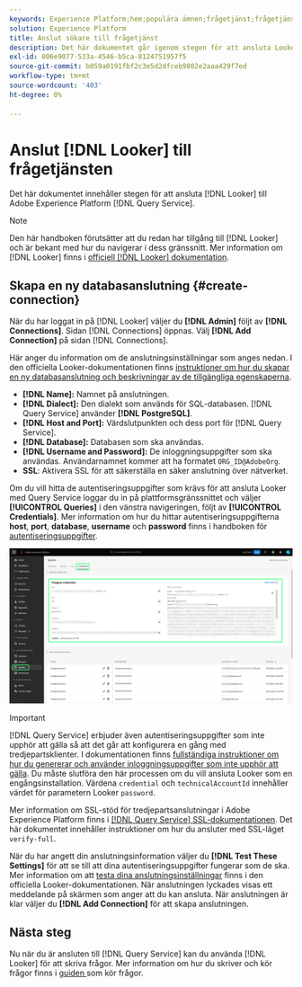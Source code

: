 ```yaml
---
keywords: Experience Platform;hem;populära ämnen;frågetjänst;frågetjänst;Sökare;sökare;ansluta till frågetjänst;
solution: Experience Platform
title: Anslut sökare till frågetjänst
description: Det här dokumentet går igenom stegen för att ansluta Looker till Adobe Experience Platform Query Service.
exl-id: 806e9077-533a-4546-b5ca-8124751957f5
source-git-commit: b059a0191fbf2c3e5d2dfceb9802e2aaa429f7ed
workflow-type: tm+mt
source-wordcount: '403'
ht-degree: 0%

---
```


# Anslut [!DNL Looker] till frågetjänsten

Det här dokumentet innehåller stegen för att ansluta [!DNL Looker] till Adobe Experience Platform [!DNL Query Service].

>[!NOTE]
>
> Den här handboken förutsätter att du redan har tillgång till [!DNL Looker] och är bekant med hur du navigerar i dess gränssnitt. Mer information om [!DNL Looker] finns i [officiell [!DNL Looker] dokumentation](https://docs.looker.com/).

## Skapa en ny databasanslutning {#create-connection}

När du har loggat in på [!DNL Looker] väljer du **[!DNL Admin]** följt av **[!DNL Connections]**. Sidan [!DNL Connections] öppnas. Välj **[!DNL Add Connection]** på sidan [!DNL Connections].

Här anger du information om de anslutningsinställningar som anges nedan. I den officiella Looker-dokumentationen finns [instruktioner om hur du skapar en ny databasanslutning och beskrivningar av de tillgängliga egenskaperna](https://cloud.google.com/looker/docs/connecting-to-your-db#creating_a_new_database_connection).

- **[!DNL Name]:** Namnet på anslutningen.
- **[!DNL Dialect]:** Den dialekt som används för SQL-databasen. [!DNL Query Service] använder **[!DNL PostgreSQL]**.
- **[!DNL Host and Port]:** Värdslutpunkten och dess port för [!DNL Query Service].
- **[!DNL Database]:** Databasen som ska användas.
- **[!DNL Username and Password]:** De inloggningsuppgifter som ska användas. Användarnamnet kommer att ha formatet `ORG_ID@AdobeOrg`.
- **SSL**: Aktivera SSL för att säkerställa en säker anslutning över nätverket.

Om du vill hitta de autentiseringsuppgifter som krävs för att ansluta Looker med Query Service loggar du in på plattformsgränssnittet och väljer **[!UICONTROL Queries]** i den vänstra navigeringen, följt av **[!UICONTROL Credentials]**. Mer information om hur du hittar autentiseringsuppgifterna **host**, **port**, **database**, **username** och **password** finns i handboken för [autentiseringsuppgifter](../ui/credentials.md).

![Sidan Autentiseringsuppgifter på arbetsytan för Experience Platform-frågor med autentiseringsuppgifter och Utgående autentiseringsuppgifter markerade.](../images/clients/looker/query-service-credentials-page.png)

>[!IMPORTANT]
>
>[!DNL Query Service] erbjuder även autentiseringsuppgifter som inte upphör att gälla så att det går att konfigurera en gång med tredjepartsklienter. I dokumentationen finns [fullständiga instruktioner om hur du genererar och använder inloggningsuppgifter som inte upphör att gälla](../ui/credentials.md#non-expiring-credentials). Du måste slutföra den här processen om du vill ansluta Looker som en engångsinstallation. Värdena `credential` och `technicalAccountId` innehåller värdet för parametern Looker `password`.

Mer information om SSL-stöd för tredjepartsanslutningar i Adobe Experience Platform finns i [[!DNL Query Service] SSL-dokumentationen](./ssl-modes.md). Det här dokumentet innehåller instruktioner om hur du ansluter med SSL-läget `verify-full`.

När du har angett din anslutningsinformation väljer du **[!DNL Test These Settings]** för att se till att dina autentiseringsuppgifter fungerar som de ska. Mer information om att [testa dina anslutningsinställningar](https://cloud.google.com/looker/docs/connecting-to-your-db#testing_your_connection_settings) finns i den officiella Looker-dokumentationen. När anslutningen lyckades visas ett meddelande på skärmen som anger att du kan ansluta. När anslutningen är klar väljer du **[!DNL Add Connection]** för att skapa anslutningen.

## Nästa steg

Nu när du är ansluten till [!DNL Query Service] kan du använda [!DNL Looker] för att skriva frågor. Mer information om hur du skriver och kör frågor finns i [guiden ](../best-practices/writing-queries.md) som kör frågor.
